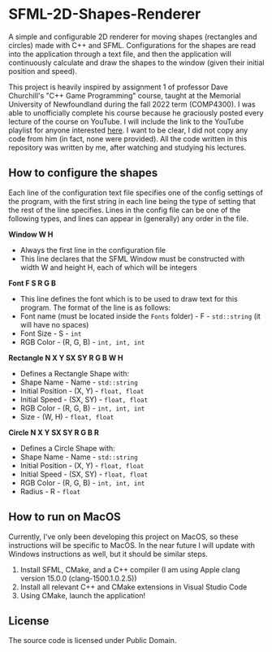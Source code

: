 # SFML-2D-Shapes-Renderer

A simple and configurable 2D renderer for moving shapes (rectangles and circles) made with C++ and SFML. Configurations for the shapes are read into the application through a text file, and then the application will continuously calculate and draw the shapes to the window (given their initial position and speed).

This project is heavily inspired by assignment 1 of professor Dave Churchill's "C++ Game Programming" course, taught at the Memorial University of Newfoundland during the fall 2022 term (COMP4300). I was able to unofficially complete his course because he graciously posted every lecture of the course on YouTube. I will include the link to the YouTube playlist for anyone interested [here](https://www.youtube.com/playlist?list=PL_xRyXins848nDj2v-TJYahzvs-XW9sVV). I want to be clear, I did not copy any code from him (in fact, none were provided). All the code written in this repository was written by me, after watching and studying his lectures.

## How to configure the shapes

Each line of the configuration text file specifies one of the config settings of the program, with the first string in each line being the type of setting that the rest of the line specifies. Lines in the config file can be one of the following types, and lines can appear in (generally) any order in the file.

**Window W H**
- Always the first line in the configuration file
- This line declares that the SFML Window must be constructed with width W and height H, each of which will be integers

**Font F S R G B**
- This line defines the font which is to be used to draw text for this program. The format of the line is as follows:
- Font name (must be located inside the `Fonts` folder) - F - `std::string` (it will have no spaces)
- Font Size - S - `int`
- RGB Color - (R, G, B) - `int, int, int`

**Rectangle N X Y SX SY R G B W H**
- Defines a Rectangle Shape with:
- Shape Name - Name - `std::string`
- Initial Position - (X, Y) - `float, float`
- Initial Speed - (SX, SY) - `float, float`
- RGB Color - (R, G, B) - `int, int, int`
- Size - (W, H) - `float, float`

**Circle N X Y SX SY R G B R**
- Defines a Circle Shape with:
- Shape Name - Name - `std::string`
- Initial Position - (X, Y) - `float, float`
- Initial Speed - (SX, SY) - `float, float`
- RGB Color - (R, G, B) - `int, int, int`
- Radius - R - `float`

## How to run on MacOS

Currently, I've only been developing this project on MacOS, so these instructions will be specific to MacOS. In the near future I will update with Windows instructions as well, but it should be similar steps.

1. Install SFML, CMake, and a C++ compiler (I am using Apple clang version 15.0.0 (clang-1500.1.0.2.5))
2. Install all relevant C++ and CMake extensions in Visual Studio Code
3. Using CMake, launch the application!

## License

The source code is licensed under Public Domain.
